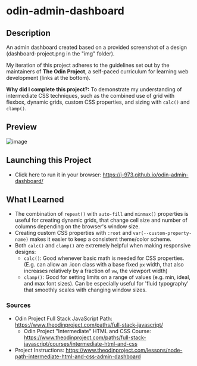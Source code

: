 # odin-admin-dashboard

## Description
An admin dashboard created based on a provided screenshot of a design (dashboard-project.png in the "img" folder).

My iteration of this project adheres to the guidelines set out by the maintainers of **The Odin Project**, a self-paced curriculum for learning web development (links at the bottom).

**Why did I complete this project?:** To demonstrate my understanding of intermediate CSS techniques, such as the combined use of grid with flexbox, dynamic grids, custom CSS properties, and sizing with `calc()` and `clamp()`.

## Preview
![image](https://github.com/j-973/odin-admin-dashboard/assets/47262509/38525df4-3773-4e47-9a88-9f61a052739c)
## Launching this Project
- Click here to run it in your browser: https://j-973.github.io/odin-admin-dashboard/
## What I Learned
- The combination of `repeat()` with `auto-fill` and `minmax()` properties is useful for creating dynamic grids, that change cell size and number of columns depending on the browser's window size.
- Creating custom CSS properties with `:root` and `var(--custom-property-name)` makes it easier to keep a consistent theme/color scheme.
- Both `calc()` and `clamp()` are extremely helpful when making responsive designs:
  - `calc()`: Good whenever basic math is needed for CSS properties. (E.g. can allow an .icon class with a base fixed `px` width, that also increases relatively by a fraction of `vw`, the viewport width)    
  - `clamp()`: Good for setting limits on a range of values (e.g. min, ideal, and max font sizes). Can be especially useful for 'fluid typography' that smoothly scales with changing window sizes.

### Sources
- Odin Project Full Stack JavaScript Path: https://www.theodinproject.com/paths/full-stack-javascript/
  - Odin Project "Intermediate" HTML and CSS Course: https://www.theodinproject.com/paths/full-stack-javascript/courses/intermediate-html-and-css
- Project Instructions: https://www.theodinproject.com/lessons/node-path-intermediate-html-and-css-admin-dashboard
